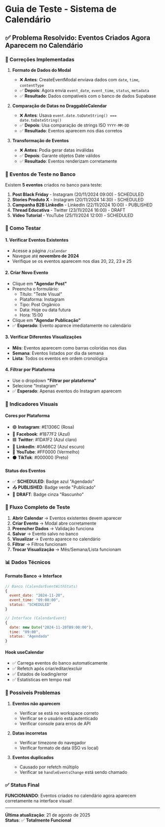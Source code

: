 # Guia de Teste - Sistema de Calendário

## ✅ Problema Resolvido: Eventos Criados Agora Aparecem no Calendário

### 🔧 Correções Implementadas

1. **Formato de Dados do Modal**
   - ❌ **Antes**: CreateEventModal enviava dados com `date`, `time`, `contentType`
   - ✅ **Depois**: Agora envia `event_date`, `event_time`, `status`, `metadata`
   - ✅ **Resultado**: Dados compatíveis com o banco de dados Supabase

2. **Comparação de Datas no DraggableCalendar**
   - ❌ **Antes**: Usava `event.date.toDateString() === date.toDateString()`
   - ✅ **Depois**: Usa comparação de strings ISO `YYYY-MM-DD`
   - ✅ **Resultado**: Eventos aparecem nos dias corretos

3. **Transformação de Eventos**
   - ❌ **Antes**: Podia gerar datas inválidas
   - ✅ **Depois**: Garante objetos Date válidos
   - ✅ **Resultado**: Eventos renderizam corretamente

### 📅 Eventos de Teste no Banco

Existem **5 eventos** criados no banco para teste:

1. **Post Black Friday** - Instagram (20/11/2024 09:00) - SCHEDULED
2. **Stories Produto X** - Instagram (20/11/2024 14:30) - SCHEDULED  
3. **Campanha B2B LinkedIn** - LinkedIn (22/11/2024 10:00) - PUBLISHED
4. **Thread Educativa** - Twitter (23/11/2024 16:00) - DRAFT
5. **Vídeo Tutorial** - YouTube (25/11/2024 12:00) - SCHEDULED

### 🧪 Como Testar

#### 1. Verificar Eventos Existentes
- Acesse a página `/calendar`
- Navegue até **novembro de 2024**
- Verifique se os eventos aparecem nos dias 20, 22, 23 e 25

#### 2. Criar Novo Evento
- Clique em **"Agendar Post"**
- Preencha o formulário:
  - Título: "Teste Visual"
  - Plataforma: Instagram
  - Tipo: Post Orgânico
  - Data: Hoje ou data futura
  - Hora: 15:00
- Clique em **"Agendar Publicação"**
- ✅ **Esperado**: Evento aparece imediatamente no calendário

#### 3. Verificar Diferentes Visualizações
- **Mês**: Eventos aparecem como barras coloridas nos dias
- **Semana**: Eventos listados por dia da semana
- **Lista**: Todos os eventos em ordem cronológica

#### 4. Filtrar por Plataforma
- Use o dropdown **"Filtrar por plataforma"**
- Selecione "Instagram"
- ✅ **Esperado**: Apenas eventos do Instagram aparecem

### 🎨 Indicadores Visuais

#### Cores por Plataforma
- 🟣 **Instagram**: #E1306C (Rosa)
- 🔵 **Facebook**: #1877F2 (Azul)
- 🟦 **Twitter**: #1DA1F2 (Azul claro)
- 🔷 **LinkedIn**: #0A66C2 (Azul escuro)
- 🔴 **YouTube**: #FF0000 (Vermelho)
- ⚫ **TikTok**: #000000 (Preto)

#### Status dos Eventos
- ✅ **SCHEDULED**: Badge azul "Agendado"
- 📤 **PUBLISHED**: Badge verde "Publicado"
- 📝 **DRAFT**: Badge cinza "Rascunho"

### 🔄 Fluxo Completo de Teste

1. **Abrir Calendar** → Eventos existentes devem aparecer
2. **Criar Evento** → Modal abre corretamente
3. **Preencher Dados** → Validação funciona
4. **Salvar** → Evento salvo no banco
5. **Visualizar** → Evento aparece no calendário
6. **Filtrar** → Filtros funcionam
7. **Trocar Visualização** → Mês/Semana/Lista funcionam

### 📊 Dados Técnicos

#### Formato Banco → Interface
```javascript
// Banco (CalendarEventWithStats)
{
  event_date: "2024-11-20",
  event_time: "09:00:00",
  status: "SCHEDULED"
}

// Interface (CalendarEvent)
{
  date: new Date("2024-11-20T09:00:00"),
  time: "09:00",
  status: "Agendado"
}
```

#### Hook useCalendar
- ✅ Carrega eventos do banco automaticamente
- ✅ Refetch após criar/editar/excluir
- ✅ Estados de loading/error
- ✅ Estatísticas em tempo real

### 🚨 Possíveis Problemas

1. **Eventos não aparecem**
   - Verificar se está no workspace correto
   - Verificar se o usuário está autenticado
   - Verificar console para erros de API

2. **Datas incorretas**
   - Verificar timezone do navegador
   - Verificar formato de data (ISO vs local)

3. **Eventos duplicados**
   - Causado por refetch múltiplo
   - Verificar se `handleEventsChange` está sendo chamado

### ✅ Status Final

**FUNCIONANDO**: Eventos criados no calendário agora aparecem corretamente na interface visual!

---

**Última atualização**: 21 de agosto de 2025  
**Status**: ✅ **Totalmente Funcional**